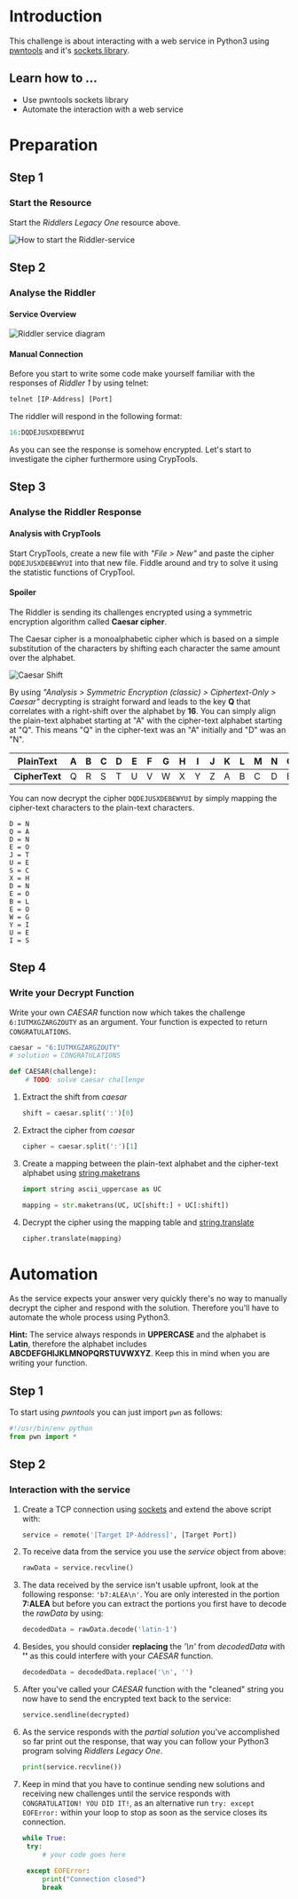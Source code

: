# Introduction
This challenge is about interacting with a web service in Python3 using [pwntools](http://docs.pwntools.com/en/stable/) and it's [sockets library](https://docs.pwntools.com/en/stable/tubes/sockets.html#).

## Learn how to ...
 - Use pwntools sockets library
 - Automate the interaction with a web service

# Preparation
## Step 1

### Start the Resource
Start the *Riddlers Legacy One* resource above.

![How to start the Riddler-service](../../assets/riddler-one//riddler-start.png?raw=true)

## Step 2
### Analyse the Riddler
#### Service Overview

![Riddler service diagram](../../assets/riddler-one//service-overview.png?raw=true)

#### Manual Connection
Before you start to write some code make yourself familiar with the responses of *Riddler 1* by using telnet:

``` python
telnet [IP-Address] [Port]
```

The riddler will respond in the following format: 

``` python
16:DQDEJUSXDEBEWYUI
```

As you can see the response is somehow encrypted. Let's start to investigate the cipher furthermore using CrypTools.

## Step 3
### Analyse the Riddler Response
#### Analysis with CrypTools
Start CrypTools, create a new file with *"File > New"* and paste the cipher `DQDEJUSXDEBEWYUI` into that new file. Fiddle around and try to solve it using the statistic functions of CrypTool.

#### Spoiler
The Riddler is sending its challenges encrypted using a symmetric encryption algorithm called **Caesar cipher**.

The Caesar cipher is a monoalphabetic cipher which is based on a simple substitution of the characters by shifting each character the same amount over the alphabet.

![Caesar Shift](../../assets/riddler-one//caesar-shift.png?raw=true)

By using *"Analysis > Symmetric Encryption (classic) > Ciphertext-Only > Caesar"* decrypting is straight forward and leads to the key **Q** that correlates with a right-shift over the alphabet by **16**. You can simply align the plain-text alphabet starting at "A" with the cipher-text alphabet starting at "Q".
This means "Q" in the cipher-text was an "A" initially and "D" was an "N".
>
|**PlainText**  |A|B|C|D|E|F|G|H|I|J|K|L|M|N|O|P|Q|R|S|T|U|V|W|X|Y|Z
|-              |-|-|-|-|-|-|-|-|-|-|-|-|-|-|-|-|-|-|-|-|-|-|-|-|-|-
|**CipherText** |Q|R|S|T|U|V|W|X|Y|Z|A|B|C|D|E|F|G|H|I|J|K|L|M|N|O|P

You can now decrypt the cipher `DQDEJUSXDEBEWYUI` by simply mapping the cipher-text characters to the plain-text characters.

```
D = N
Q = A
D = N
E = O 
J = T 
U = E
S = C
X = H
D = N
E = O
B = L
E = O
W = G
Y = I
U = E
I = S
```
## Step 4
### Write your Decrypt Function
Write your own *CAESAR* function now which takes the challenge `6:IUTMXGZARGZOUTY` as an argument.
Your function is expected to return `CONGRATULATIONS`.

``` python
caesar = "6:IUTMXGZARGZOUTY"
# solution = CONGRATULATIONS

def CAESAR(challenge):
	# TODO: solve caesar challenge
```

1. Extract the shift from *caesar*
    ```python
    shift = caesar.split(':')[0]
   ```
2. Extract the cipher from *caesar*
      ``` python
     cipher = caesar.split(':')[1]
      ```
3. Create a mapping between the plain-text alphabet and the cipher-text alphabet using [string.maketrans](https://docs.python.org/2/library/string.html?highlight=maketrans#string.maketrans)
    ```python
	import string ascii_uppercase as UC
	
	mapping = str.maketrans(UC, UC[shift:] + UC[:shift])
   ```
 4. Decrypt the cipher using the mapping table and [string.translate](https://docs.python.org/2/library/string.html?highlight=translate#string.translate)
     ``` python
     cipher.translate(mapping)
     ```

# Automation
As the service expects your answer very quickly there's no way to manually decrypt the cipher and respond with the solution. Therefore you'll have to automate the whole process using Python3.

**Hint:** The service always responds in **UPPERCASE** and the alphabet is **Latin**, therefore the alphabet includes **ABCDEFGHIJKLMNOPQRSTUVWXYZ**. Keep this in mind when you are writing your function.

## Step 1
To start using *pwntools* you can just import `pwn` as follows:

``` python
#!/usr/bin/env python
from pwn import *
```

## Step 2
### Interaction with the service
1. Create a TCP connection using [sockets](https://docs.pwntools.com/en/stable/tubes/sockets.html) and extend the above script with:
   ``` python
   service = remote('[Target IP-Address]', [Target Port])
   ```
2. To receive data from the service you use the *service* object from above:
   ``` python
   rawData = service.recvline()
   ```
3. The data received by the service isn't usable upfront, look at the following response: `'b7:ALEA\n'`. You are only interested in the portion **7:ALEA** but before you can extract the portions you first have to decode the *rawData* by using:
   ``` python
   decodedData = rawData.decode('latin-1')
   ```
4. Besides, you should consider **replacing** the *'\n'* from *decodedData* with **''** as this could interfere with your *CAESAR* function.
   ``` python
   decodedData = decodedData.replace('\n', '')
   ```

5. After you've called your *CAESAR* function with the "cleaned" string you now have to send the encrypted text back to the service:
   ``` python
   service.sendline(decrypted)
   ```
6. As the service responds with the *partial solution* you've accomplished so far print out the response, that way you can follow your Python3 program solving *Riddlers Legacy One*.
   ``` python
   print(service.recvline())
   ```
7. Keep in mind that you have to continue sending new solutions and receiving new challenges until the service responds with `CONGRATULATION! YOU DID IT!`, as an alternative run `try: except EOFError:` within your loop to stop as soon as the service closes its connection.
   ``` python
   while True:
   	try:
		# your code goes here
		
	except EOFError:
		print("Connection closed")
		break 
   ```
